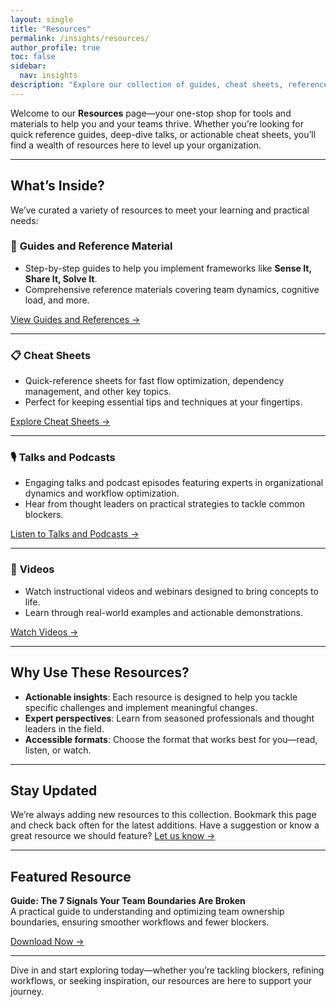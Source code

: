 ```yaml
---
layout: single
title: "Resources"
permalink: /insights/resources/
author_profile: true
toc: false
sidebar:
  nav: insights
description: "Explore our collection of guides, cheat sheets, reference materials, talks, podcasts, videos, and more to enhance your team's effectiveness and workflow."
---
```


Welcome to our **Resources** page—your one-stop shop for tools and materials to help you and your teams thrive. Whether you’re looking for quick reference guides, deep-dive talks, or actionable cheat sheets, you’ll find a wealth of resources here to level up your organization.

---

## What’s Inside?

We’ve curated a variety of resources to meet your learning and practical needs:

### 📖 **Guides and Reference Material**

- Step-by-step guides to help you implement frameworks like **Sense It, Share It, Solve It**.
- Comprehensive reference materials covering team dynamics, cognitive load, and more.

[View Guides and References →](/insights/resources/guides/)

---

### 📋 **Cheat Sheets**

- Quick-reference sheets for fast flow optimization, dependency management, and other key topics.
- Perfect for keeping essential tips and techniques at your fingertips.

[Explore Cheat Sheets →](/insights/resources/cheat-sheets/)

---

### 🎙 **Talks and Podcasts**

- Engaging talks and podcast episodes featuring experts in organizational dynamics and workflow optimization.
- Hear from thought leaders on practical strategies to tackle common blockers.

[Listen to Talks and Podcasts →](/insights/resources/talks-podcasts/)

---

### 🎥 **Videos**

- Watch instructional videos and webinars designed to bring concepts to life.
- Learn through real-world examples and actionable demonstrations.

[Watch Videos →](/insights/resources/videos/)

---

## Why Use These Resources?

- **Actionable insights**: Each resource is designed to help you tackle specific challenges and implement meaningful changes.
- **Expert perspectives**: Learn from seasoned professionals and thought leaders in the field.
- **Accessible formats**: Choose the format that works best for you—read, listen, or watch.

---

## Stay Updated

We’re always adding new resources to this collection. Bookmark this page and check back often for the latest additions. Have a suggestion or know a great resource we should feature? [Let us know →](/contact/)

---

## Featured Resource

**Guide: The 7 Signals Your Team Boundaries Are Broken**  
A practical guide to understanding and optimizing team ownership boundaries, ensuring smoother workflows and fewer blockers.

[Download Now →](https://teamboundaries.com/7-signals)

---

Dive in and start exploring today—whether you’re tackling blockers, refining workflows, or seeking inspiration, our resources are here to support your journey.
